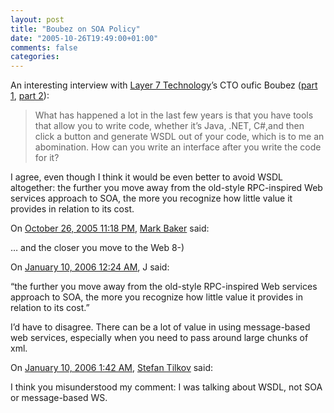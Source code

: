```yaml
---
layout: post
title: "Boubez on SOA Policy"
date: "2005-10-26T19:49:00+01:00"
comments: false
categories: 
---
```


<p>An interesting interview with <a href="http://www.layer7-tech.com/">Layer 7 Technology</a>&#8217;s CTO oufic Boubez (<a href="http://searchwebservices.techtarget.com/qna/0,289202,sid26_gci1136207,00.html">part 1</a>, <a href="http://searchwebservices.techtarget.com/qna/0,289202,sid26_gci1136544,00.html">part 2</a>):</p>

<blockquote>
<p>What has happened a lot in the last few years is that you have tools that allow you to write code, whether it&#8217;s Java, .NET, C#,and then click a button and generate WSDL out of your code, which is to me an abomination. How can you write an interface after you write the code for it?</p>
</blockquote>

<p>I agree, even though I think it would be even better to avoid WSDL altogether: the further you move away from the old-style RPC-inspired Web services approach to SOA, the more you recognize how little value it provides in relation to its cost.</p>

<section class="comments">

<div class="comment" id="comment-686">
On <a href="#comment-686" title="Permalink to this comment">October 26, 2005 11:18 PM</a>, <a href="http://www.coactus.com" title="http://www.coactus.com" rel="nofollow">Mark Baker</a>
said:
<p>&#8230; and the closer you move to the Web 8-)</p>


<div class="comment" id="comment-687">
On <a href="#comment-687" title="Permalink to this comment">January 10, 2006 12:24 AM</a>, J
said:
<p>&#8220;the further you move away from the old-style RPC-inspired Web services approach to SOA, the more you recognize how little value it provides in relation to its cost.&#8221;</p>

<p>I&#8217;d have to disagree.  There can be a lot of value in using message-based web services, especially when you need to pass around large chunks of xml.</p>


<div class="comment" id="comment-688">
On <a href="#comment-688" title="Permalink to this comment">January 10, 2006  1:42 AM</a>, <a href="/en/staff/st/">Stefan Tilkov</a>
said:
<p>I think you misunderstood my comment: I was talking about WSDL, not SOA or message-based WS.</p>


</section>

